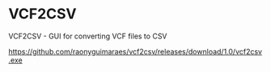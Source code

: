 # VCF2CSV

VCF2CSV -  GUI for converting VCF files to CSV


https://github.com/raonyguimaraes/vcf2csv/releases/download/1.0/vcf2csv.exe
